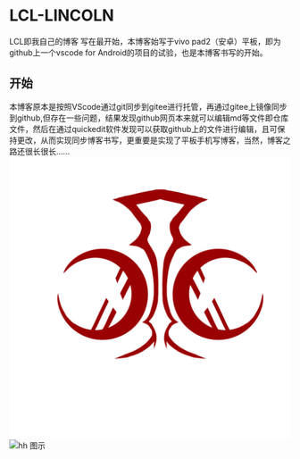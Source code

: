 # LCL-LINCOLN
LCL即我自己的博客
写在最开始，本博客始写于vivo pad2（安卓）平板，即为github上一个vscode for Android的项目的试验，也是本博客书写的开始。
## 开始
本博客原本是按照VScode通过git同步到gitee进行托管，再通过gitee上镜像同步到github,但存在一些问题，结果发现github网页本来就可以编辑md等文件即仓库文件，然后在通过quickedit软件发现可以获取github上的文件进行编辑，且可保持更改，从而实现同步博客书写，更重要是实现了平板手机写博客，当然，博客之路还很长很长......
![LCL 图示](https://github.com/LINCOLN-LCL/LCL-/blob/main/LCL.jpg "LCL 图示")
![hh 图示](https://cdn.nlark.com/yuque/0/2024/jpeg/42714684/1709365590897-c4edd0c5-0f32-4b51-923b-7c521e01976d.jpeg?x-oss-process=image%2Finterlace%2C1)